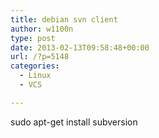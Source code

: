 ```yaml
---
title: debian svn client
author: w1100n
type: post
date: 2013-02-13T09:58:48+00:00
url: /?p=5148
categories:
  - Linux
  - VCS

---
```

sudo apt-get install subversion